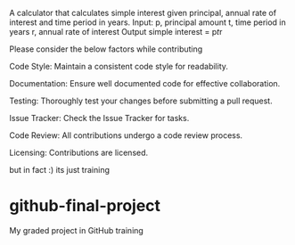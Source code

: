 A calculator that calculates simple interest given principal, annual rate of interest and time period in years.
Input:
   p, principal amount
   t, time period in years
   r, annual rate of interest
Output
   simple interest = p*t*r

  
 Please consider the below factors while contributing

Code Style:
Maintain a consistent code style for readability.

Documentation:
Ensure well documented code for effective collaboration.

Testing:
Thoroughly test your changes before submitting a pull request.

Issue Tracker:
Check the Issue Tracker for tasks.

Code Review:
All contributions undergo a code review process.

Licensing:
Contributions are licensed.  
   
   
   
   
   
   
   
   
   
   
   
   
   but in fact :) its just training
   # github-final-project
My graded project in GitHub training
